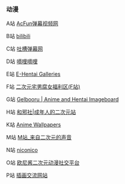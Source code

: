 
### 动漫

A站  [AcFun弹幕视频网](http://www.acfun.cn/)

B站  [bilibili](http://www.bilibili.com/)

C站  [吐槽弹幕网](http://www.tucao.tv/)

D站  [嘀哩嘀哩](http://www.dilidili.wang/)

E站  [E-Hentai Galleries](https://e-hentai.org/non-h)

F站  [二次元宅男腐女福利区(F站)](http://www.fuliqu.com/)

G站  [Gelbooru | Anime and Hentai Imageboard](https://gelbooru.com/)

H站  [和邪社|成年人的二次元站](https://www.hexieshe.com/)

K站  [Anime Wallpapers](http://konachan.com/)

M站  [M站_来自二次元的声音](http://www.missevan.com/)

N站  [niconico](http://www.nicovideo.jp/)

O站  [欧尼酱二次元动漫社交平台](http://www.onijiang.com/)

P站  [插画交流网站](https://www.pixiv.net/)

